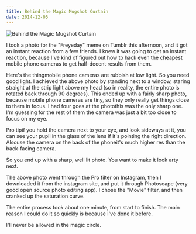```yaml
---
title: Behind the Magic Mugshot Curtain
date: 2014-12-05
---
```


![Behind the Magic Mugshot Curtain](https://source.unsplash.com/9ZQzrLWV52M/1600x900)

I took a photo for the "Freyeday" meme on Tumblr this afternoon, and it got an instant reaction from a few friends. I knew it was going to get an instant reaction, because I've kind of figured out how to hack even the cheapest mobile phone cameras to get half-decent results from them.

Here's the thingmobile phone cameras are rubbish at low light. So you need good light. I achieved the above photo by standing next to a window, staring straight at the strip light above my head (so in reality, the entire photo is rotated back through 90 degrees). This ended up with a fairly sharp photo, because mobile phone cameras are tiny, so they only really get things close to them in focus. I had four goes at the photothis was the only sharp one. I'm guessing for the rest of them the camera was just a bit too close to focus on my eye.

Pro tipif you hold the camera next to your eye, and look sideways at it, you can see your pupil in the glass of the lens if it's pointing the right direction. Alsouse the camera on the back of the phoneit's much higher res than the back-facing camera.

So you end up with a sharp, well lit photo. You want to make it look arty next.

The above photo went through the Pro filter on Instagram, then I downloaded it from the instagram site, and put it through Photoscape (very good open source photo editing app). I chose the "Movie" filter, and then cranked up the saturation curve.

The entire process took about one minute, from start to finish. The main reason I could do it so quickly is because I've done it before.

I'll never be allowed in the magic circle.
